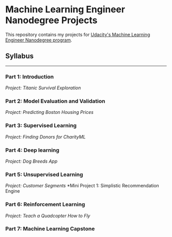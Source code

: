 # Machine Learning Engineer Nanodegree Projects

This repository contains my projects for [Udacity's Machine Learning Engineer Nanodegree program](https://eg.udacity.com/course/machine-learning-engineer-nanodegree--nd009).

## Syllabus
---


### Part 1: Introduction

*Project: Titanic Survival Exploration*

### Part 2: Model Evaluation and Validation

*Project: Predicting Boston Housing Prices*

### Part 3: Supervised Learning

*Project: Finding Donors for CharityML*

### Part 4: Deep learning

*Project: Dog Breeds App*

### Part 5: Unsupervised Learning

*Project: Customer Segments* 
*Mini Project 1: Simplistic Recommendation Engine

### Part 6: Reinforcement Learning

*Project: Teach a Quadcopter How to Fly*

### Part 7: Machine Learning Capstone
